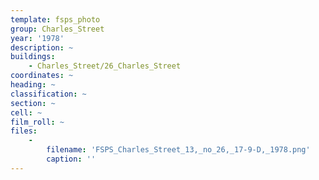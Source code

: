 ```yaml
---
template: fsps_photo
group: Charles_Street
year: '1978'
description: ~
buildings:
    - Charles_Street/26_Charles_Street
coordinates: ~
heading: ~
classification: ~
section: ~
cell: ~
film_roll: ~
files:
    -
        filename: 'FSPS_Charles_Street_13,_no_26,_17-9-D,_1978.png'
        caption: ''
---
```

